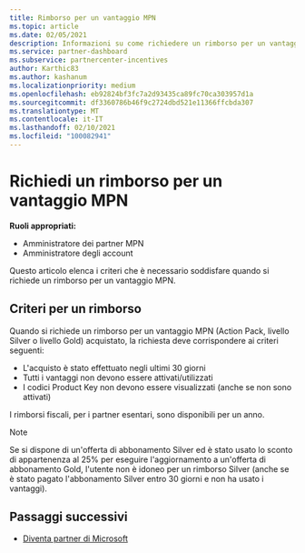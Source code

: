 ```yaml
---
title: Rimborso per un vantaggio MPN
ms.topic: article
ms.date: 02/05/2021
description: Informazioni su come richiedere un rimborso per un vantaggio MPN e i criteri necessari per essere idonei.
ms.service: partner-dashboard
ms.subservice: partnercenter-incentives
author: Karthic83
ms.author: kashanum
ms.localizationpriority: medium
ms.openlocfilehash: eb92824bf3fc7a2d93435ca89fc70ca303957d1a
ms.sourcegitcommit: df3360786b46f9c2724dbd521e11366ffcbda307
ms.translationtype: MT
ms.contentlocale: it-IT
ms.lasthandoff: 02/10/2021
ms.locfileid: "100082941"
---
```

# <a name="request-a-refund-for-an-mpn-benefit"></a>Richiedi un rimborso per un vantaggio MPN

**Ruoli appropriati:**

- Amministratore dei partner MPN
- Amministratore degli account

Questo articolo elenca i criteri che è necessario soddisfare quando si richiede un rimborso per un vantaggio MPN.

## <a name="criteria-for-a-refund"></a>Criteri per un rimborso
Quando si richiede un rimborso per un vantaggio MPN (Action Pack, livello Silver o livello Gold) acquistato, la richiesta deve corrispondere ai criteri seguenti:

- L'acquisto è stato effettuato negli ultimi 30 giorni
- Tutti i vantaggi non devono essere attivati/utilizzati
- I codici Product Key non devono essere visualizzati (anche se non sono attivati)

I rimborsi fiscali, per i partner esentari, sono disponibili per un anno.

>[!NOTE]
>Se si dispone di un'offerta di abbonamento Silver ed è stato usato lo sconto di appartenenza al 25% per eseguire l'aggiornamento a un'offerta di abbonamento Gold, l'utente non è idoneo per un rimborso Silver (anche se è stato pagato l'abbonamento Silver entro 30 giorni e non ha usato i vantaggi).

## <a name="next-steps"></a>Passaggi successivi

- [Diventa partner di Microsoft](mpn-overview.md)

